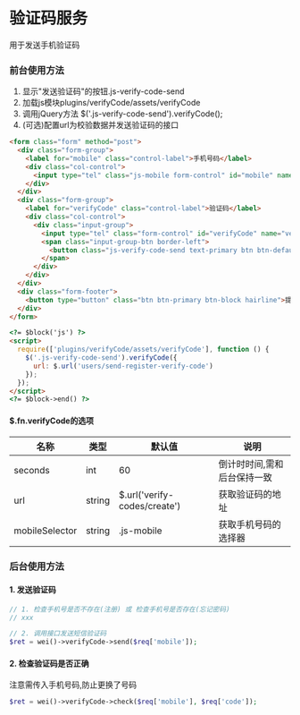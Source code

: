 # 验证码服务

用于发送手机验证码


### 前台使用方法

1. 显示"发送验证码"的按钮.js-verify-code-send
2. 加载js模块plugins/verifyCode/assets/verifyCode
3. 调用jQuery方法 $('.js-verify-code-send').verifyCode();
4. (可选)配置url为校验数据并发送验证码的接口

```html
<form class="form" method="post">
  <div class="form-group">
    <label for="mobile" class="control-label">手机号码</label>
    <div class="col-control">
      <input type="tel" class="js-mobile form-control" id="mobile" name="mobile" placeholder="请输入手机号码" value="">
    </div>
  </div>
  <div class="form-group">
    <label for="verifyCode" class="control-label">验证码</label>
    <div class="col-control">
      <div class="input-group">
        <input type="tel" class="form-control" id="verifyCode" name="verifyCode">
        <span class="input-group-btn border-left">
          <button class="js-verify-code-send text-primary btn btn-default form-link" type="button">发送验证码</button>
        </span>
      </div>
    </div>
  </div>
  <div class="form-footer">
    <button type="button" class="btn btn-primary btn-block hairline">提交</button>
  </div>
</form>

<?= $block('js') ?>
<script>
  require(['plugins/verifyCode/assets/verifyCode'], function () {
    $('.js-verify-code-send').verifyCode({
      url: $.url('users/send-register-verify-code')
    });
  });
</script>
<?= $block->end() ?>
```

#### $.fn.verifyCode的选项

名称                | 类型    | 默认值                       | 说明
--------------------|---------|------------------------------|------
seconds             | int     | 60                           | 倒计时时间,需和后台保持一致
url                 | string  | $.url('verify-codes/create') | 获取验证码的地址
mobileSelector      | string  | .js-mobile                   | 获取手机号码的选择器

### 后台使用方法

#### 1. 发送验证码

```php
// 1. 检查手机号是否不存在(注册) 或 检查手机号是否存在(忘记密码)
// xxx

// 2. 调用接口发送短信验证码
$ret = wei()->verifyCode->send($req['mobile']);
```

#### 2. 检查验证码是否正确

注意需传入手机号码,防止更换了号码

```php
$ret = wei()->verifyCode->check($req['mobile'], $req['code']);
```

